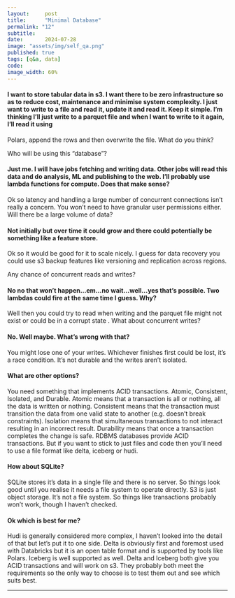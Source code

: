 ```yaml
---
layout:     post
title:      "Minimal Database"
permalink: "12"
subtitle:   
date:       2024-07-28
image: "assets/img/self_qa.png"
published: true
tags: [q&a, data]
code: 
image_width: 60%
---
```

 
#### I want to store tabular data in s3. I want there to be zero infrastructure so as to reduce cost, maintenance and minimise system complexity. I just want to write to a file and read it, update it and read it. Keep it simple. I’m thinking I’ll just write to a parquet file and when I want to write to it again, I’ll read it using 
Polars, append the rows and then overwrite the file. What do you think?

Who will be using this “database”?

#### Just me. I will have jobs fetching and writing data. Other jobs will read this data and do analysis, ML and publishing to the web. I’ll probably use lambda functions for compute. Does that make sense?

Ok so latency and handling a large number of concurrent connections isn’t really a concern.  You won’t need to have granular user permissions either. Will there be a large volume of data?

#### Not initially but over time it could grow and there could potentially be something like a feature store. 

Ok so it would be good for it to scale nicely. I guess for data recovery you could use s3 backup features like versioning and replication across regions. 

Any chance of concurrent reads and writes? 

#### No no that won’t happen…em…no wait…well…yes that’s possible. Two lambdas could fire at the same time I guess. Why?

Well then you could try to read when writing and the parquet file might not exist or could be in a corrupt state . What about concurrent writes?

#### No. Well maybe. What’s wrong with that?

You might lose one of your writes. Whichever finishes first could be lost, it’s a race condition. It’s not durable and the writes aren’t isolated. 

#### What are other options?

You need something that implements ACID transactions. Atomic, Consistent, Isolated, and Durable. Atomic means that a transaction is all or nothing, all the data is written or nothing. Consistent means that the transaction must transition the data from one valid state to another (e.g. doesn’t break constraints). Isolation means that simultaneous transactions to not interact resulting in an incorrect result. Durability means that once a transaction completes the change is safe. RDBMS databases provide ACID transactions. But if you want to stick to just files and code then you’ll need to use a file format like delta, iceberg or hudi.

#### How about SQLite?

SQLite stores it’s data in a single file and there is no server. So things look good until you realise it needs a file system to operate directly. S3 is just object storage. It’s not a file system. So things like transactions probably won’t work, though I haven’t checked. 

#### Ok which is best for me?
Hudi is generally considered more complex, I haven’t looked into the detail of that but let’s put it to one side.  Delta is obviously first and foremost used with Databricks but it is an open table format and is supported by tools like Polars. Iceberg is well supported as well. Delta and Iceberg both give you ACID transactions and will work on s3. They probably both meet the requirements so the only way to choose is to test them out and see which suits best. 



_____
